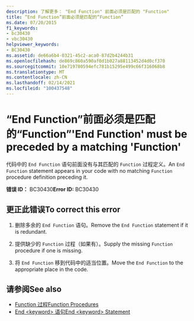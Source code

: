 ```yaml
---
description: 了解更多： "End Function" 前面必须是匹配的 "Function"
title: “End Function”前面必须是匹配的“Function”
ms.date: 07/20/2015
f1_keywords:
- bc30430
- vbc30430
helpviewer_keywords:
- BC30430
ms.assetid: de66a6b4-0321-45c2-aca0-87d2b4244b31
ms.openlocfilehash: de869c860a590af0d1b027a88113452d4d0cf370
ms.sourcegitcommit: 10e719780594efc781b15295e499c66f316068b8
ms.translationtype: MT
ms.contentlocale: zh-CN
ms.lasthandoff: 02/14/2021
ms.locfileid: "100437548"
---
```

# <a name="end-function-must-be-preceded-by-a-matching-function"></a><span data-ttu-id="42f53-103">“End Function”前面必须是匹配的“Function”</span><span class="sxs-lookup"><span data-stu-id="42f53-103">'End Function' must be preceded by a matching 'Function'</span></span>

<span data-ttu-id="42f53-104">代码中的 `End Function` 语句前面没有与其匹配的 `Function` 过程定义。</span><span class="sxs-lookup"><span data-stu-id="42f53-104">An `End Function` statement appears in your code with no matching `Function` procedure definition preceding it.</span></span>  
  
 <span data-ttu-id="42f53-105">**错误 ID：** BC30430</span><span class="sxs-lookup"><span data-stu-id="42f53-105">**Error ID:** BC30430</span></span>  
  
## <a name="to-correct-this-error"></a><span data-ttu-id="42f53-106">更正此错误</span><span class="sxs-lookup"><span data-stu-id="42f53-106">To correct this error</span></span>  
  
1. <span data-ttu-id="42f53-107">删除多余的 `End Function` 语句。</span><span class="sxs-lookup"><span data-stu-id="42f53-107">Remove the `End Function` statement if it is redundant.</span></span>  
  
2. <span data-ttu-id="42f53-108">提供缺少的 `Function` 过程（如果有）。</span><span class="sxs-lookup"><span data-stu-id="42f53-108">Supply the missing `Function` procedure if one is missing.</span></span>  
  
3. <span data-ttu-id="42f53-109">将 `End Function` 移到代码中的适当位置。</span><span class="sxs-lookup"><span data-stu-id="42f53-109">Move the `End Function` to the appropriate place in the code.</span></span>  
  
## <a name="see-also"></a><span data-ttu-id="42f53-110">请参阅</span><span class="sxs-lookup"><span data-stu-id="42f53-110">See also</span></span>

- [<span data-ttu-id="42f53-111">Function 过程</span><span class="sxs-lookup"><span data-stu-id="42f53-111">Function Procedures</span></span>](../programming-guide/language-features/procedures/function-procedures.md)
- [<span data-ttu-id="42f53-112">End \<keyword> 语句</span><span class="sxs-lookup"><span data-stu-id="42f53-112">End \<keyword> Statement</span></span>](../language-reference/statements/end-keyword-statement.md)
